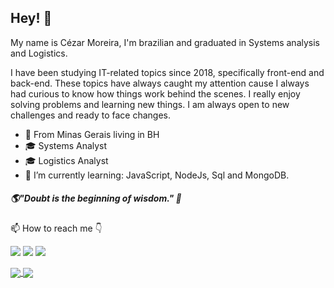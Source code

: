 ## Hey! 👋

My name is Cézar Moreira, I'm brazilian and graduated in Systems analysis and Logistics.

I have been studying IT-related topics since 2018, specifically front-end and back-end. These topics have always caught my attention cause I always had curious to know how things work behind the scenes. I really enjoy solving problems and learning new things. I am always open to new challenges and ready to face changes. 

- 📍 From Minas Gerais living in BH
- 🎓 Systems Analyst
- 🎓 Logistics Analyst
- 🌱 I’m currently learning: JavaScript, NodeJs, Sql and MongoDB.

##### 🌎"Doubt is the beginning of wisdom." 🧠

📫 How to reach me 👇

[<img src="https://img.shields.io/badge/linkedin-%230077B5.svg?&style=for-the-badge&logo=linkedin&logoColor=white" />](https://www.linkedin.com/in/cezar88augusto/) [<img src = "https://img.shields.io/badge/instagram-%23E4405F.svg?&style=for-the-badge&logo=instagram&logoColor=white">](https://www.instagram.com/cezar88augusto/) [<img src = "https://img.shields.io/badge/facebook-%231877F2.svg?&style=for-the-badge&logo=facebook&logoColor=white">](https://www.facebook.com/cezar88moreira)


<a href="https://github.com/anuraghazra/github-readme-stats">
  <img align="center" src="https://github-readme-stats.vercel.app/api/top-langs/?username=cezar88augusto&layout=dark)](https://github.com/anuraghazra/github-readme-stats" />
</a>
<a href="https://github.com/anuraghazra/github-readme-stats">
  <img align="center" src="https://github-readme-stats.vercel.app/api?username=cezar88augusto&show_icons=true&theme=demo)"](https://github.com/anuraghazra/github-readme-stats" /></a>
